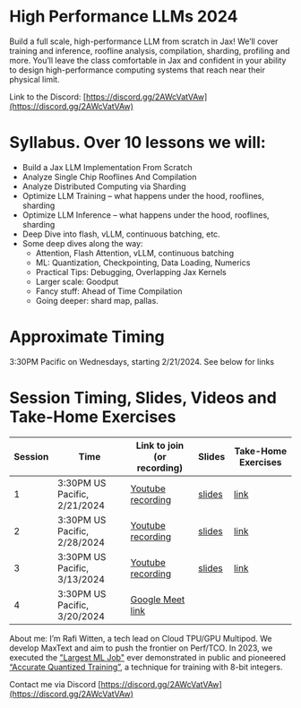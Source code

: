 # High Performance LLMs 2024
Build a full scale, high-performance LLM from scratch in Jax! We’ll cover training and inference, roofline analysis, compilation, sharding, profiling and more. You’ll leave the class comfortable in Jax and confident in your ability to design high-performance computing systems that reach near their physical limit.

Link to the Discord: [https://discord.gg/2AWcVatVAw](https://discord.gg/2AWcVatVAw)

# Syllabus. Over 10 lessons we will:
* Build a Jax LLM Implementation From Scratch
* Analyze Single Chip Rooflines And Compilation
* Analyze Distributed Computing via Sharding
* Optimize LLM Training – what happens under the hood, rooflines, sharding
* Optimize LLM Inference – what happens under the hood, rooflines, sharding
* Deep Dive into flash, vLLM, continuous batching, etc.
* Some deep dives along the way:
  - Attention, Flash Attention, vLLM, continuous batching
  - ML: Quantization, Checkpointing, Data Loading, Numerics
  - Practical Tips: Debugging, Overlapping Jax Kernels
  - Larger scale: Goodput
  - Fancy stuff: Ahead of Time Compilation
  - Going deeper: shard map, pallas.

# Approximate Timing
3:30PM Pacific on Wednesdays, starting 2/21/2024. See below for links

# Session Timing, Slides, Videos and Take-Home Exercises

| Session    |              Time                | Link to join (or recording)                                     | Slides                           | Take-Home Exercises                      |
| --------   | -------                          |  ----                                                           |         -----                    |        -----                             |
| 1          | 3:30PM US Pacific, 2/21/2024     | [Youtube recording](https://www.youtube.com/watch?v=W0Cix2KNyXc)| [slides](s01/Session1Slides.pdf) |  [link](s01/AfterSessionExercises.txt)   |
| 2          | 3:30PM US Pacific, 2/28/2024     | [Youtube recording](https://www.youtube.com/watch?v=RciT5fcuN1E)| [slides](s02/Session2Slides.pdf) |  [link](s02/AfterSessionExercises.txt)   |
| 3          | 3:30PM US Pacific, 3/13/2024     | [Youtube recording](https://www.youtube.com/watch?v=9jC-YiZ2fkA)| [slides](s03/Session3Slides.pdf) |  [link](s03/AfterSessionExercises.txt)   |
| 4          | 3:30PM US Pacific, 3/20/2024     | [Google Meet link](https://meet.google.com/tdd-brrt-gtp)        |                                  |                                          |

About me:
I’m Rafi Witten, a tech lead on Cloud TPU/GPU Multipod. We develop MaxText and aim to push the frontier on Perf/TCO. In 2023, we executed the ["Largest ML Job"](https://cloud.google.com/blog/products/compute/the-worlds-largest-distributed-llm-training-job-on-tpu-v5e?e=13802955#:~:text=We%20demonstrated%20the%20benefits%20of,JAX%20ML%20framework%2C%20utilizing%20both) ever demonstrated in public and pioneered [“Accurate Quantized Training”](https://cloud.google.com/blog/products/compute/accurate-quantized-training-aqt-for-tpu-v5e?e=13802955), a technique for training with 8-bit integers.

Contact me via Discord [https://discord.gg/2AWcVatVAw](https://discord.gg/2AWcVatVAw)
